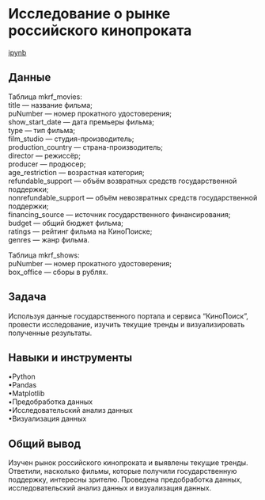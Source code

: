 <a name="lists"><h1>Исследование о рынке российского кинопроката</h1></a>
[ipynb](https://github.com/natashkaau/portfolio/tree/main/4.%20Analysis%20of%20film%20distribution/project_4.ipynb)
<a name="lists"><h2>Данные</h2></a>
Таблица mkrf_movies:  
title — название фильма;  
puNumber — номер прокатного удостоверения;  
show_start_date — дата премьеры фильма;  
type — тип фильма;  
film_studio — студия-производитель;  
production_country — страна-производитель;  
director — режиссёр;  
producer — продюсер;  
age_restriction — возрастная категория;  
refundable_support — объём возвратных средств государственной поддержки;  
nonrefundable_support — объём невозвратных средств государственной поддержки;  
financing_source — источник государственного финансирования;  
budget — общий бюджет фильма;  
ratings — рейтинг фильма на КиноПоиске;  
genres — жанр фильма.  

Таблица mkrf_shows:  
puNumber — номер прокатного удостоверения;  
box_office — сборы в рублях.  
<a name="lists"><h2>Задача</h2></a>
Используя данные государственного портала и сервиса “КиноПоиск”, провести исследование, изучить текущие тренды и визуализировать полученные результаты.
<a name="lists"><h2>Навыки и инструменты</h2></a>
•Python     
•Pandas    
•Matplotlib  
•Предобработка данных  
•Исследовательский анализ данных  
•Визуализация данных  
<a name="lists"><h2>Общий вывод</h2></a>
Изучен рынок российского кинопроката и выявлены текущие тренды. Ответили, насколько фильмы, которые получили государственную поддержку, интересны зрителю. Проведена предобработка данных, исследовательский анализ данных и визуализация данных.
